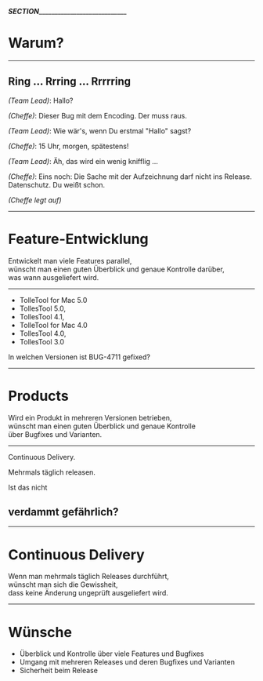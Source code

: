 ___SECTION_______________________________


Warum?
======

________________________________________

## Ring ... Rrring ... Rrrrring

*(Team Lead)*: Hallo?

*(Cheffe)*: Dieser Bug mit dem Encoding. Der muss raus.

*(Team Lead)*: Wie wär's, wenn Du erstmal "Hallo" sagst?

*(Cheffe)*: 15 Uhr, morgen, spätestens!

*(Team Lead)*: Äh, das wird ein wenig knifflig ...

*(Cheffe)*: Eins noch: Die Sache mit der Aufzeichnung darf nicht ins Release. Datenschutz. Du weißt
schon.

*(Cheffe legt auf)*

_________________________________________


Feature-Entwicklung
===================

Entwickelt man viele Features parallel,<br/>
wünscht man einen guten Überblick und genaue Kontrolle darüber,<br/>
was wann ausgeliefert wird.


_________________________________________


 * TolleTool for Mac 5.0
 * TollesTool 5.0,
 * TollesTool 4.1,
 * TolleTool for Mac 4.0
 * TollesTool 4.0,
 * TollesTool 3.0


In welchen Versionen ist BUG-4711 gefixed?

_________________________________________

Products
========

Wird ein Produkt in mehreren Versionen betrieben,<br/>
wünscht man einen guten Überblick und genaue Kontrolle<br/>
über Bugfixes und Varianten.

_________________________________________

Continuous Delivery.

Mehrmals täglich releasen.

Ist das nicht 

## verdammt gefährlich?

_________________________________________


Continuous Delivery
===================

Wenn man mehrmals täglich Releases durchführt,<br/>
wünscht man sich die Gewissheit,<br/>
dass keine Änderung ungeprüft ausgeliefert wird.

_________________________________________


Wünsche
=======

 * Überblick und Kontrolle über viele Features und Bugfixes
 * Umgang mit mehreren Releases und deren Bugfixes und Varianten
 * Sicherheit beim Release
